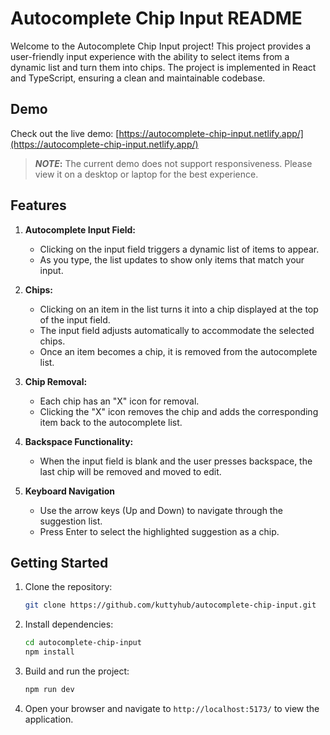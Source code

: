 # Autocomplete Chip Input README

Welcome to the Autocomplete Chip Input project! This project provides a user-friendly input experience with the ability to select items from a dynamic list and turn them into chips. The project is implemented in React and TypeScript, ensuring a clean and maintainable codebase.

## Demo

Check out the live demo: [https://autocomplete-chip-input.netlify.app/](https://autocomplete-chip-input.netlify.app/)

> **_NOTE_:** The current demo does not support responsiveness. Please view it on a desktop or laptop for the best experience.

## Features

1. **Autocomplete Input Field:**

   - Clicking on the input field triggers a dynamic list of items to appear.
   - As you type, the list updates to show only items that match your input.

2. **Chips:**

   - Clicking on an item in the list turns it into a chip displayed at the top of the input field.
   - The input field adjusts automatically to accommodate the selected chips.
   - Once an item becomes a chip, it is removed from the autocomplete list.

3. **Chip Removal:**

   - Each chip has an "X" icon for removal.
   - Clicking the "X" icon removes the chip and adds the corresponding item back to the autocomplete list.

4. **Backspace Functionality:**

   - When the input field is blank and the user presses backspace, the last chip will be removed and moved to edit.

5. **Keyboard Navigation**

   - Use the arrow keys (Up and Down) to navigate through the suggestion list.
   - Press Enter to select the highlighted suggestion as a chip.

## Getting Started

1. Clone the repository:

   ```bash
   git clone https://github.com/kuttyhub/autocomplete-chip-input.git
   ```

2. Install dependencies:

   ```bash
   cd autocomplete-chip-input
   npm install
   ```

3. Build and run the project:

   ```bash
   npm run dev
   ```

4. Open your browser and navigate to `http://localhost:5173/` to view the application.

